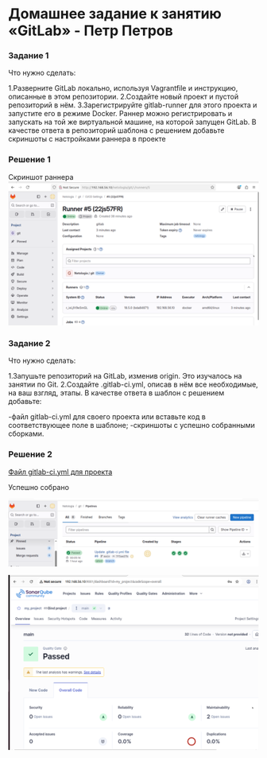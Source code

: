 # Домашнее задание к занятию «GitLab» - Петр Петров
### Задание 1
Что нужно сделать:

1.Разверните GitLab локально, используя Vagrantfile и инструкцию, описанные в этом репозитории.
2.Создайте новый проект и пустой репозиторий в нём.
3.Зарегистрируйте gitlab-runner для этого проекта и запустите его в режиме Docker. Раннер можно регистрировать и запускать на той же виртуальной машине, на которой запущен GitLab.
В качестве ответа в репозиторий шаблона с решением добавьте скриншоты с настройками раннера в проекте

### Решение 1
Скриншот раннера
![Раннер](pic/1.png)

### Задание 2
Что нужно сделать:

1.Запушьте репозиторий на GitLab, изменив origin. Это изучалось на занятии по Git.
2.Создайте .gitlab-ci.yml, описав в нём все необходимые, на ваш взгляд, этапы.
В качестве ответа в шаблон с решением добавьте:

-файл gitlab-ci.yml для своего проекта или вставьте код в соответствующее поле в шаблоне;
-скриншоты с успешно собранными сборками.

### Решение 2
[Файл gitlab-ci.yml для проекта](.gitlab-ci.yml)

Успешно собрано

![успешно собрано](pic/2.png)

![успешно собрано2](pic/3.png)

